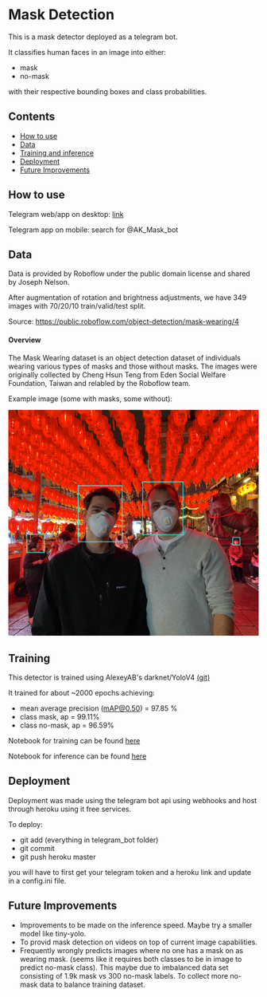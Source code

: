 # Mask Detection 
This is a mask detector deployed as a telegram bot.

It classifies human faces in an image into either:
- mask
- no-mask

with their respective bounding boxes and class probabilities. 

## Contents
- [How to use](#h2u)
- [Data](#data)
- [Training and inference](#train)
- [Deployment](#deploy)
- [Future Improvements](#todo)

## <a name="h2u"></a> How to use
Telegram web/app on desktop: [link](https://t.me/AK_Mask_bot)

Telegram app on mobile: search for @AK_Mask_bot

## <a name="data"></a> Data
Data is provided by Roboflow under the public domain license and shared by Joseph Nelson.

After augmentation of rotation and brightness adjustments, we have 349 images with 70/20/10 train/valid/test split.

Source: https://public.roboflow.com/object-detection/mask-wearing/4

#### Overview
The Mask Wearing dataset is an object detection dataset of individuals wearing various types of masks and those without masks. The images were originally collected by Cheng Hsun Teng from Eden Social Welfare Foundation, Taiwan and relabled by the Roboflow team.

Example image (some with masks, some without):

![alt text](https://github.com/LeKwee/Mask_Detection/blob/master/images/readme_pic1.PNG?raw=true)

## <a name="train"></a> Training
This detector is trained using AlexeyAB's darknet/YoloV4 [(git)](https://github.com/AlexeyAB/darknet)

It trained for about ~2000 epochs achieving:
- mean average precision (mAP@0.50) = 97.85 % 
- class mask, ap = 99.11%
- class no-mask, ap = 96.59%  

Notebook for training can be found [here](https://github.com/LeKwee/Mask_Detection/tree/master/Mask_detection_yolov4_darknet/notebooks/Training)

Notebook for inference can be found [here](https://github.com/LeKwee/Mask_Detection/tree/master/Mask_detection_yolov4_darknet/notebooks/Inference)

## <a name="deploy"></a> Deployment
Deployment was made using the telegram bot api using webhooks and host through heroku using it free services.

To deploy:
- git add (everything in telegram_bot folder)
- git commit
- git push heroku master 
  
you will have to first get your telegram token and a heroku link and update in a config.ini file.
 
## <a name="todo"></a> Future Improvements
- Improvements to be made on the inference speed. Maybe try a smaller model like tiny-yolo.
- To provid mask detection on videos on top of current image capabilities.
- Frequently wrongly predicts images where no one has a mask on as wearing mask. (seems like it requires both classes to be in image to predict no-mask class). This maybe due to imbalanced data set consisting of 1.9k mask vs 300 no-mask labels. To collect more no-mask data to balance training dataset.
